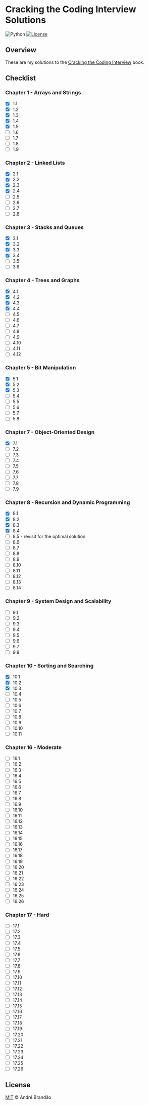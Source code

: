 # Cracking the Coding Interview Solutions

![Python](https://img.shields.io/badge/python-v3.6+-blue.svg)
[![License](https://img.shields.io/badge/license-MIT-blue.svg)](LICENSE)

## Overview

These are my solutions to the [Cracking the Coding Interview](https://www.amazon.com.br/Cracking-Coding-Interview-Programming-Questions/dp/0984782850) book.

## Checklist

### Chapter 1 - Arrays and Strings

- [x] 1.1
- [x] 1.2
- [x] 1.3
- [x] 1.4
- [x] 1.5
- [ ] 1.6
- [ ] 1.7
- [ ] 1.8
- [ ] 1.9

### Chapter 2 - Linked Lists

- [x] 2.1
- [x] 2.2
- [x] 2.3
- [x] 2.4
- [ ] 2.5
- [ ] 2.6
- [ ] 2.7
- [ ] 2.8

### Chapter 3 - Stacks and Queues

- [x] 3.1
- [x] 3.2
- [x] 3.3
- [x] 3.4
- [ ] 3.5
- [ ] 3.6

### Chapter 4 - Trees and Graphs

- [x] 4.1
- [x] 4.2
- [x] 4.3
- [x] 4.4
- [ ] 4.5
- [ ] 4.6
- [ ] 4.7
- [ ] 4.8
- [ ] 4.9
- [ ] 4.10
- [ ] 4.11
- [ ] 4.12

### Chapter 5 - Bit Manipulation

- [x] 5.1
- [x] 5.2
- [x] 5.3
- [ ] 5.4
- [ ] 5.5
- [ ] 5.6
- [ ] 5.7
- [ ] 5.8

### Chapter 7 - Object-Oriented Design

- [x] 7.1
- [ ] 7.2
- [ ] 7.3
- [ ] 7.4
- [ ] 7.5
- [ ] 7.6
- [ ] 7.7
- [ ] 7.8
- [ ] 7.9

### Chapter 8 - Recursion and Dynamic Programming

- [x] 8.1
- [x] 8.2
- [x] 8.3
- [x] 8.4
- [ ] 8.5 - revisit for the optimal solution
- [ ] 8.6
- [ ] 8.7
- [ ] 8.8
- [ ] 8.9
- [ ] 8.10
- [ ] 8.11
- [ ] 8.12
- [ ] 8.13
- [ ] 8.14

### Chapter 9 - System Design and Scalability

- [ ] 9.1
- [ ] 9.2
- [ ] 9.3
- [ ] 9.4
- [ ] 9.5
- [ ] 9.6
- [ ] 9.7
- [ ] 9.8

### Chapter 10 - Sorting and Searching

- [x] 10.1
- [x] 10.2
- [x] 10.3
- [ ] 10.4
- [ ] 10.5
- [ ] 10.6
- [ ] 10.7
- [ ] 10.8
- [ ] 10.9
- [ ] 10.10
- [ ] 10.11

### Chapter 16 - Moderate

- [ ] 16.1
- [ ] 16.2
- [ ] 16.3
- [ ] 16.4
- [ ] 16.5
- [ ] 16.6
- [ ] 16.7
- [ ] 16.8
- [ ] 16.9
- [ ] 16.10
- [ ] 16.11
- [ ] 16.12
- [ ] 16.13
- [ ] 16.14
- [ ] 16.15
- [ ] 16.16
- [ ] 16.17
- [ ] 16.18
- [ ] 16.19
- [ ] 16.20
- [ ] 16.21
- [ ] 16.22
- [ ] 16.23
- [ ] 16.24
- [ ] 16.25
- [ ] 16.26

### Chapter 17 - Hard

- [ ] 17.1
- [ ] 17.2
- [ ] 17.3
- [ ] 17.4
- [ ] 17.5
- [ ] 17.6
- [ ] 17.7
- [ ] 17.8
- [ ] 17.9
- [ ] 17.10
- [ ] 17.11
- [ ] 17.12
- [ ] 17.13
- [ ] 17.14
- [ ] 17.15
- [ ] 17.16
- [ ] 17.17
- [ ] 17.18
- [ ] 17.19
- [ ] 17.20
- [ ] 17.21
- [ ] 17.22
- [ ] 17.23
- [ ] 17.24
- [ ] 17.25
- [ ] 17.26

## License

[MIT](LICENSE) © André Brandão
